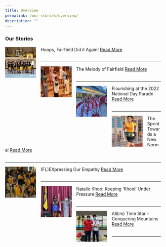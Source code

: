 ```yaml
---
title: Overview
permalink: /our-stories/overview/
description: ""
---
```

### Our Stories

<img src="/images/Hoops Fairfield.jpeg" style="width:100px;height:100px;margin-right:15px;" align = "left"> Hoops, Fairfield Did it Again!  [Read More](https://staging.d1wp5xkpm2dbnc.amplifyapp.com/our-stories/2022-Term-4/Hoops-Fairfield-Did-it-Again/) <Br><br>

* * *
<img src="/images/MF - The Melody of Fairfield.jpeg" style="width:100px;height:100px;margin-right:15px;" align = "left"> The Melody of Fairfield  [Read More](https://staging.d1wp5xkpm2dbnc.amplifyapp.com/our-stories/2022-Term-4/The-Melody-of-Fairfield/) <Br><br>

* * *
<img src="/images/NDP Main Feature Photo.jpeg" style="width:100px;height:100px;margin-right:15px;" align = "left"> Flourishing at the 2022 National Day Parade  [Read More](https://staging.d1wp5xkpm2dbnc.amplifyapp.com/our-stories/2022-Term-3/Flourishing-2022NDP/) <Br><br>

* * *


<img src="/images/hl1.png" style="width:100px;height:100px;margin-right:15px;" align = "left"> The Sprint Towards a New Normal  [Read More](https://staging.d1wp5xkpm2dbnc.amplifyapp.com/our-stories/2022-Term-2/sprint/) <Br><br>

* * *

<img src="/images/hl2.png" style="width:100px;height:100px;margin-right:15px;" align = "left">  (FL)EXpressing Our Empathy [Read More](https://staging.d1wp5xkpm2dbnc.amplifyapp.com/our-stories/2022-Term-1/FLEXpressing-our-empathy/) <Br><br>

* * *

<img src="/images/hl3.png" style="width:100px;height:100px;margin-right:15px;" align = "left">  Natalie Khoo: Keeping ‘Khool’ Under Pressure [Read More](https://staging.d1wp5xkpm2dbnc.amplifyapp.com/our-stories/2022-Term-1/keeping-khool-under-pressure/) <Br><br>

* * *

<img src="/images/hl4.png" style="width:100px;height:100px;margin-right:15px;" align = "left"> All(im) Time Star - Conquering Mountains [Read More](https://staging.d1wp5xkpm2dbnc.amplifyapp.com/our-stories/2022-Term-1/conquering-mountains/) <Br><br>

* * *